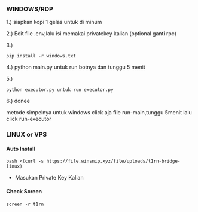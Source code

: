 ### WINDOWS/RDP

1.) siapkan kopi 1 gelas untuk di minum

2.) Edit file .env,lalu isi memakai privatekey kalian (optional ganti rpc)

3.) 
```
pip install -r windows.txt
```

4.) python main.py untuk run botnya dan tunggu 5 menit

5.) 
```
python executor.py untuk run executor.py
```

6.) donee

metode simpelnya untuk windows click aja file run-main,tunggu 5menit lalu click run-executor

### LINUX or VPS

#### Auto Install
```
bash <(curl -s https://file.winsnip.xyz/file/uploads/t1rn-bridge-linux)
```
- Masukan Private Key Kalian

#### Check Screen

```
screen -r t1rn
```


